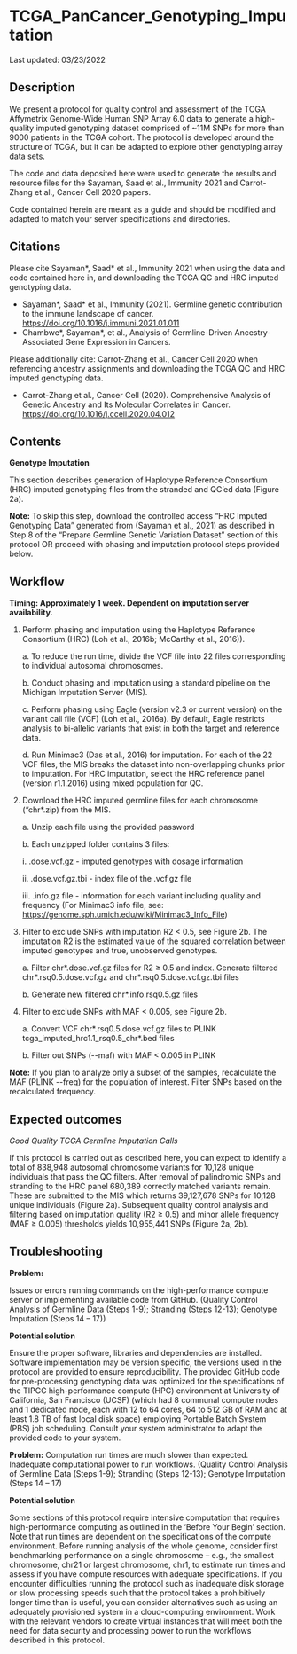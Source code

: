 # TCGA_PanCancer_Genotyping_Imputation

Last updated: 03/23/2022

## Description
We present a protocol for quality control and assessment of the TCGA Affymetrix Genome-Wide Human SNP Array 6.0 data to generate a high-quality imputed genotyping dataset comprised of ~11M SNPs for more than 9000 patients in the TCGA cohort. The protocol is developed around the structure of TCGA, but it can be adapted to explore other genotyping array data sets.

The code and data deposited here were used to generate the results and resource files for the Sayaman, Saad et al., Immunity 2021 and Carrot-Zhang et al., Cancer Cell 2020 papers.

Code contained herein are meant as a guide and should be modified and adapted to match your server specifications and directories.


## Citations
Please cite Sayaman*, Saad* et al., Immunity 2021 when using the data and code contained here in, and downloading the TCGA QC and HRC imputed genotyping data. 
* Sayaman*, Saad* et al., Immunity (2021). Germline genetic contribution to the immune landscape of cancer. https://doi.org/10.1016/j.immuni.2021.01.011
* Chambwe*, Sayaman*, et al., Analysis of Germline-Driven Ancestry-Associated Gene Expression in Cancers.

Please additionally cite: Carrot-Zhang et al., Cancer Cell 2020 when referencing ancestry assignments and downloading the TCGA QC and HRC imputed genotyping data.
* Carrot-Zhang et al., Cancer Cell (2020). Comprehensive Analysis of Genetic Ancestry and Its Molecular Correlates in Cancer. https://doi.org/10.1016/j.ccell.2020.04.012


## Contents
**Genotype Imputation**

This section describes generation of Haplotype Reference Consortium (HRC) imputed genotyping files from the stranded and QC’ed data (Figure 2a).

**Note:**  To skip this step, download the controlled access “HRC Imputed Genotyping Data” generated from  (Sayaman et al., 2021) as described in Step 8 of the “Prepare Germline Genetic Variation Dataset” section of this protocol OR proceed with phasing and imputation protocol steps provided below. 


## Workflow
**Timing: Approximately 1 week. Dependent on imputation server availability.**

1.	Perform phasing and imputation using the Haplotype Reference Consortium (HRC) (Loh et al., 2016b; McCarthy et al., 2016)). 

	a.	To reduce the run time, divide the VCF file into 22 files corresponding to individual autosomal chromosomes. 

	b.	Conduct phasing and imputation using a standard pipeline on the Michigan Imputation Server (MIS). 

	c.	Perform phasing using Eagle (version v2.3 or current version) on the variant call file (VCF) (Loh et al., 2016a). By default, Eagle restricts analysis to bi-allelic variants that exist in both the target and reference data. 

	d.	Run Minimac3 (Das et al., 2016) for imputation. For each of the 22 VCF files, the MIS breaks the dataset into non-overlapping chunks prior to imputation. For HRC imputation, select the HRC reference panel (version r1.1.2016) using mixed population for QC.
	
2.	Download the HRC imputed germline files for each chromosome (“chr*.zip) from the MIS.

	a.	Unzip each file using the provided password 

	b.	Each unzipped folder contains 3 files:  

	i.	.dose.vcf.gz - imputed genotypes with dosage information

	ii.	.dose.vcf.gz.tbi - index file of the .vcf.gz file
	
	iii.	 .info.gz file - information for each variant including quality and frequency (For Minimac3 info file, see: https://genome.sph.umich.edu/wiki/Minimac3_Info_File)

3.	Filter to exclude SNPs with imputation R2 < 0.5, see Figure 2b. The imputation R2 is the estimated value of the squared correlation between imputed genotypes and true, unobserved genotypes.

	a.	Filter chr*.dose.vcf.gz files for R2 ≥ 0.5 and index. Generate filtered chr*.rsq0.5.dose.vcf.gz and chr*.rsq0.5.dose.vcf.gz.tbi files
	
	b.	Generate new filtered chr*.info.rsq0.5.gz files 

4.	Filter to exclude SNPs with MAF < 0.005, see Figure 2b.

	a.	Convert VCF chr*.rsq0.5.dose.vcf.gz files to PLINK tcga_imputed_hrc1.1_rsq0.5_chr*.bed files

	b.	Filter out SNPs (--maf) with MAF < 0.005 in PLINK

**Note:** If you plan to analyze only a subset of the samples, recalculate the MAF (PLINK --freq) for the population of interest. Filter SNPs based on the recalculated frequency.


## Expected outcomes


*Good Quality TCGA Germline Imputation Calls*

If this protocol is carried out as described here, you can expect to identify a total of 838,948 autosomal chromosome variants for 10,128 unique individuals that pass the QC filters. After removal of palindromic SNPs and stranding to the HRC panel 680,389 correctly matched variants remain. These are submitted to the MIS which returns 39,127,678 SNPs for 10,128 unique individuals (Figure 2a). Subsequent quality control analysis and filtering based on imputation quality (R2 ≥ 0.5) and  minor allele frequency (MAF ≥ 0.005) thresholds yields 10,955,441 SNPs (Figure 2a, 2b).


## Troubleshooting

**Problem:** 

Issues or errors running commands on the high-performance compute server or implementing available code from GitHub. (Quality Control Analysis of Germline Data (Steps 1-9); Stranding (Steps 12-13); Genotype Imputation (Steps 14 – 17))

**Potential solution** 

Ensure the proper software, libraries and dependencies are installed. Software implementation may be version specific, the versions used in the protocol are provided to ensure reproducibility. The provided GitHub code for pre-processing genotyping data was optimized for the specifications of the TIPCC high-performance compute (HPC) environment at University of California, San Francisco (UCSF) (which had 8 communal compute nodes and 1 dedicated node, each with 12 to 64 cores, 64 to 512 GB of RAM and at least 1.8 TB of fast local disk space) employing Portable Batch System (PBS) job scheduling. Consult your system administrator to adapt the provided code to your system.


**Problem:** 
Computation run times are much slower than expected. Inadequate computational power to run workflows. (Quality Control Analysis of Germline Data (Steps 1-9); Stranding (Steps 12-13); Genotype Imputation (Steps 14 – 17)

**Potential solution** 

Some sections of this protocol require intensive computation that requires high-performance computing as outlined in the ‘Before Your Begin’ section. Note that run times are dependent on the specifications of the compute environment. Before running analysis of the whole genome, consider first benchmarking performance on a single chromosome – e.g., the smallest chromosome, chr21 or largest chromosome, chr1, to estimate run times and assess if you have compute resources with adequate specifications. If you encounter difficulties running the protocol such as inadequate disk storage or slow processing speeds such that the protocol takes a prohibitively longer time than is useful, you can consider alternatives such as using an adequately provisioned system in a cloud-computing environment. Work with the relevant vendors to create virtual instances that will meet both the need for data security and processing power to run the workflows described in this protocol.
